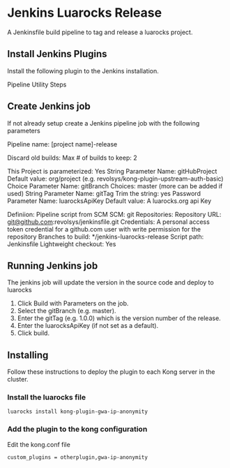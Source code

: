 # Jenkins Luarocks Release

A Jenkinsfile build pipeline to tag and release a luarocks project.  

## Install Jenkins Plugins

Install the following plugin to the Jenkins installation.

Pipeline Utility Steps

## Create Jenkins job
If not already setup create a Jenkins pipeline job with the following parameters

Pipeline name: [project name]-release

Discard old builds:
  Max # of builds to keep: 2

This Project is parameterized: Yes
  String Parameter
    Name: gitHubProject
    Default value: org/project (e.g. revolsys/kong-plugin-upstream-auth-basic)
  Choice Parameter
    Name: gitBranch
    Choices: master (more can be added if used)
  String Parameter
    Name: gitTag
    Trim the string: yes
  Password Parameter
    Name: luarocksApiKey
    Default value: A luarocks.org api Key

Definiion: Pipeline script from SCM
  SCM: git
  Repositories:
    Repository URL: git@github.com:revolsys/jenkinsfile.git
    Credentials: A personal access token credential for a github.com user with write permission for the repository
  Branches to build: */jenkins-luarocks-release
  Script path: Jenkinsfile
  Lightweight checkout: Yes
  
## Running Jenkins job
The jenkins job will update the version in the source code and deploy to luarocks

1. Click Build with Parameters on the job.
2. Select the gitBranch (e.g. master).
3. Enter the gitTag (e.g. 1.0.0) which is the version number of the release.
4. Enter the luarocksApiKey (if not set as a default).
5. Click build.

## Installing

Follow these instructions to deploy the plugin to each Kong server in the cluster.

### Install the luarocks file

`luarocks install kong-plugin-gwa-ip-anonymity`

### Add the plugin to the kong configuration

Edit the kong.conf file 

```
custom_plugins = otherplugin,gwa-ip-anonymity
```
